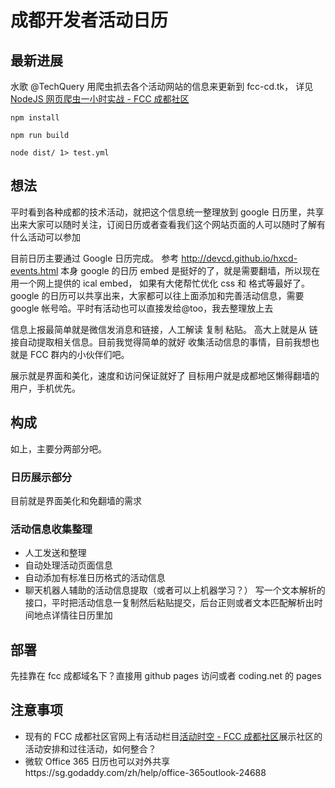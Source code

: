 # 成都开发者活动日历

## 最新进展

水歌 @TechQuery 用爬虫抓去各个活动网站的信息来更新到 fcc-cd.tk， 详见 [NodeJS 网页爬虫一小时实战 - FCC 成都社区](https://fcc-cd.tk/activity/workshop/nodejs-web-crawler/)

```shell
npm install

npm run build

node dist/ 1> test.yml
```

## 想法

平时看到各种成都的技术活动，就把这个信息统一整理放到 google 日历里，共享出来大家可以随时关注，订阅日历或者查看我们这个网站页面的人可以随时了解有什么活动可以参加

目前日历主要通过 Google 日历完成。
参考 http://devcd.github.io/hxcd-events.html
本身 google 的日历 embed 是挺好的了，就是需要翻墙，所以现在用一个网上提供的 ical embed， 如果有大佬帮忙优化 css 和 格式等最好了。
google 的日历可以共享出来，大家都可以往上面添加和完善活动信息，需要 google 帐号哈。平时有活动也可以直接发给@too，我去整理放上去

信息上报最简单就是微信发消息和链接，人工解读 复制 粘贴。 高大上就是从 链接自动提取相关信息。目前我觉得简单的就好
收集活动信息的事情，目前我想也就是 FCC 群内的小伙伴们吧。

展示就是界面和美化，速度和访问保证就好了
目标用户就是成都地区懒得翻墙的用户，手机优先。

## 构成

如上，主要分两部分吧。

### 日历展示部分

目前就是界面美化和免翻墙的需求

### 活动信息收集整理

-   人工发送和整理
-   自动处理活动页面信息
-   自动添加有标准日历格式的活动信息
-   聊天机器人辅助的活动信息提取（或者可以上机器学习？）
    写一个文本解析的接口，平时把活动信息一复制然后粘贴提交，后台正则或者文本匹配解析出时间地点详情往日历里加

## 部署

先挂靠在 fcc 成都域名下？直接用 github pages 访问或者 coding.net 的 pages

## 注意事项

-   现有的 FCC 成都社区官网上有活动栏目[活动时空 - FCC 成都社区](https://fcc-cd.tk/activity/)展示社区的活动安排和过往活动，如何整合？
-   微软 Office 365 日历也可以对外共享https://sg.godaddy.com/zh/help/office-365outlook-24688
